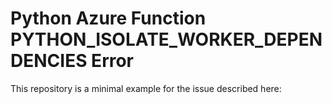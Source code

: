 # Python Azure Function PYTHON_ISOLATE_WORKER_DEPENDENCIES Error

This repository is a minimal example for the issue described here:
